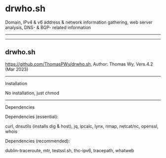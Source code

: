# drwho.sh
Domain, IPv4 &amp; v6 address &amp; network information gathering, web server analysis, DNS- &amp; BGP- related information

_______________________________________________________________________________


 ---------------
  drwho.sh
 ---------------

https://github.com/ThomasPWy/drwho.sh,  Author: Thomas Wy,   Vers.4.2 (Mar 2023)
_______________________________________________________________________________

Installation

No installation, just chmod

_______________________________________________________________________________

Dependencies 

Dependencies (essential): 

curl, dnsutils (installs dig & host), jq, ipcalc, lynx, nmap, netcat/nc, openssl, whois


Dependencies (recommended): 

dublin-traceroute, mtr, testssl.sh, thc-ipv6, tracepath, whatweb
